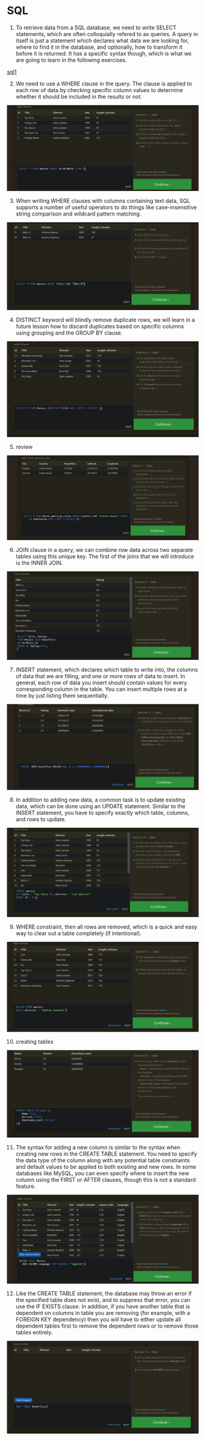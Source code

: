 # SQL

1. To retrieve data from a SQL database, we need to write SELECT statements, which are often colloquially refered to as queries. A query in itself is just a statement which declares what data we are looking for, where to find it in the database, and optionally, how to transform it before it is returned. It has a specific syntax though, which is what we are going to learn in the following exercises.

[sql1](/ss/sql1.png)

2. We need to use a WHERE clause in the query. The clause is applied to each row of data by checking specific column values to determine whether it should be included in the results or not.

![sql](/ss/sql2.png)

3. When writing WHERE clauses with columns containing text data, SQL supports a number of useful operators to do things like case-insensitive string comparison and wildcard pattern matching.

![sql](/ss/sql3.png)

4. DISTINCT keyword will blindly remove duplicate rows, we will learn in a future lesson how to discard duplicates based on specific columns using grouping and the GROUP BY clause.

![sql](/ss/sql4.png)

5. review

![sql](/ss/sql5.png)

6. JOIN clause in a query, we can combine row data across two separate tables using this unique key. The first of the joins that we will introduce is the INNER JOIN.

![sql](/ss/sql6.png)

7. INSERT statement, which declares which table to write into, the columns of data that we are filling, and one or more rows of data to insert. In general, each row of data you insert should contain values for every corresponding column in the table. You can insert multiple rows at a time by just listing them sequentially.

![sql](/ss/sql7.png)

8. In addition to adding new data, a common task is to update existing data, which can be done using an UPDATE statement. Similar to the INSERT statement, you have to specify exactly which table, columns, and rows to update.

![sql](/ss/sql8.png)

9. WHERE constraint, then all rows are removed, which is a quick and easy way to clear out a table completely (if intentional).

![sql](/ss/sql9.png)

10. creating tables

![sql](/ss/sql10.png)

11. The syntax for adding a new column is similar to the syntax when creating new rows in the CREATE TABLE statement. You need to specify the data type of the column along with any potential table constraints and default values to be applied to both existing and new rows. In some databases like MySQL, you can even specify where to insert the new column using the FIRST or AFTER clauses, though this is not a standard feature.

![sql](/ss/sql11.png)

12. Like the CREATE TABLE statement, the database may throw an error if the specified table does not exist, and to suppress that error, you can use the IF EXISTS clause. In addition, if you have another table that is dependent on columns in table you are removing (for example, with a FOREIGN KEY dependency) then you will have to either update all dependent tables first to remove the dependent rows or to remove those tables entirely.

![sql](/ss/sql12.png)
